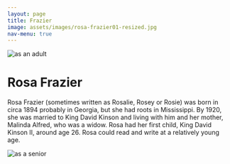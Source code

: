 ```yaml
---
layout: page
title: Frazier
image: assets/images/rosa-frazier01-resized.jpg
nav-menu: true
---
```


<img src="https://uofi.box.com/shared/static/pik7f2napkgh1vt0y4vp7cvwg6c2e7pf.jpg" alt="as an adult" center="class">

# Rosa Frazier

Rosa Frazier (sometimes written as Rosalie, Rosey or Rosie) was born in circa 1894 probably in Georgia, but she had roots in Mississippi. By 1920, she was married to King David Kinson and living with him and her mother, Malinda Alfred, who was a widow. Rosa had her first child, King David Kinson II, around age 26. Rosa could read and write at a relatively young age.

<img src="https://uofi.box.com/shared/static/e4yy8fx3pppk6dqnrhex624dtnfoaloy.jpg" alt="as a senior" center="class">
